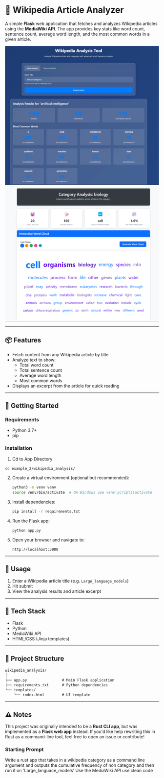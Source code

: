 # 🧠 Wikipedia Article Analyzer

A simple **Flask** web application that fetches and analyzes Wikipedia articles using the **MediaWiki API**. The app provides key stats like word count, sentence count, average word length, and the most common words in a given article.

![Article Analysis](./image_article.png)
![Word Map](./image_category.png)

---

## 📦 Features

- Fetch content from any Wikipedia article by title
- Analyze text to show:
  - Total word count
  - Total sentence count
  - Average word length
  - Most common words
- Displays an excerpt from the article for quick reading

---

## 🚀 Getting Started

### Requirements

- Python 3.7+
- pip

### Installation

1. Cd to App Directory

```bash
cd example_2/wikipedia_analysis/
```

2. Create a virtual environment (optional but recommended):

   ```bash
   python3 -m venv venv
   source venv/bin/activate  # On Windows use venv\Scripts\activate
   ```

3. Install dependencies:

   ```bash
   pip install -r requirements.txt
   ```

4. Run the Flask app:

   ```bash
   python app.py
   ```

5. Open your browser and navigate to:

   ```
   http://localhost:5000
   ```

---

## 🧠 Usage

1. Enter a Wikipedia article title (e.g. `Large_language_models`)
2. Hit submit
3. View the analysis results and article excerpt

---

## 🧰 Tech Stack

- Flask
- Python
- MediaWiki API
- HTML/CSS (Jinja templates)

---

## 📁 Project Structure

```
wikipedia_analysis/
│
├── app.py                # Main Flask application
├── requirements.txt      # Python dependencies
└── templates/
    └── index.html        # UI template
```

---

## ⚠️ Notes

This project was originally intended to be a **Rust CLI app**, but was implemented as a **Flask web app** instead. If you'd like help rewriting this in Rust as a command-line tool, feel free to open an issue or contribute!

### Starting Prompt

Write a rust app that takes in a wikipedia category as a command line argument and outputs the cumulative frequency of non category and then run it on 'Large_languace_models' Use the MediaWiki API
use clean code
